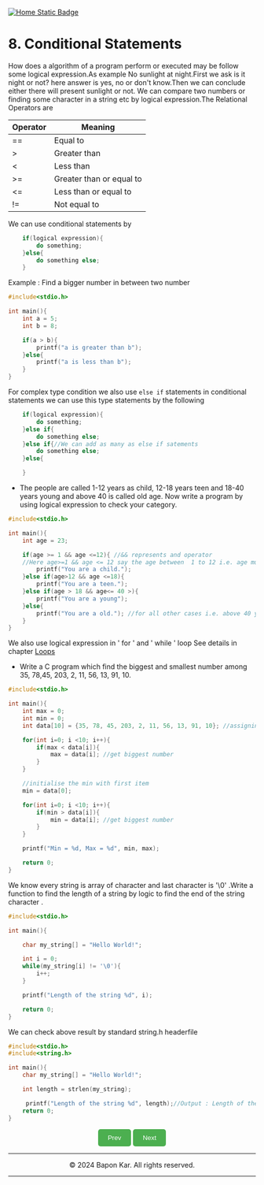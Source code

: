 <head>
<!--Google Icon-->
  <link rel="stylesheet" href="https://fonts.googleapis.com/icon?family=Material+Icons">

  <!--MathJax-->
  <script src="https://polyfill.io/v3/polyfill.min.js?features=es6"></script>
  <script id="MathJax-script" async src="https://cdn.jsdelivr.net/npm/mathjax@3/es5/tex-mml-chtml.js"></script>
</head>

[![Home Static Badge](https://img.shields.io/badge/%F0%9F%8F%A0-Home-maker?style=plastic&labelColor=grey&color=black)
](https://baponkar.github.io/Learning-C)


# 8. Conditional Statements

How does a algorithm of a program perform or executed may be follow some logical expression.As example No sunlight at night.First we ask is it night or not? here answer is yes, no or don't know.Then we can conclude either there will present sunlight or not.
We can compare two numbers or finding some character in a string etc by logical expression.The Relational Operators are

| Operator | Meaning                  |
|----------|--------------------------|
| ==       | Equal to                 |
| >        | Greater than             |
| <        | Less than                |
| >=       | Greater than or equal to |
| <=       | Less than or equal to    |
| !=       | Not equal to             |

We can use conditional statements by 



```c
    if(logical expression){
        do something;
    }else{
        do something else;
    }
```


Example : Find a bigger number in between two number

```c
#include<stdio.h>

int main(){
    int a = 5;
    int b = 8;

    if(a > b){
        printf("a is greater than b");
    }else{
        printf("a is less than b");
    }
}
```

For complex type condition we also use `else if` statements in conditional statements we can use this type statements by the following

```c
    if(logical expression){
        do something;
    }else if{
        do something else;
    }else if{//We can add as many as else if satements
        do something else;
    }else{

    }
```

* The people are called 1-12 years as child, 12-18 years teen and 18-40 years  young and above 40 is called old age. Now write a program by using logical expression to check your category.

```c
#include<stdio.h>

int main(){
    int age = 23;

    if(age >= 1 && age <=12){ //&& represents and operator
    //Here age>=1 && age <= 12 say the age between  1 to 12 i.e. age must be above or equal to one and age less than or equal 12 years both condition satisfied
        printf("You are a child.");
    }else if(age>12 && age <=18){
        printf("You are a teen.");
    }else if(age > 18 && age<= 40 >){
        printf("You are a young");
    }else{
        printf("You are a old."); //for all other cases i.e. above 40 years
    }
}
```

We also use logical expression in ' for ' and ' while ' loop 
See details in chapter [Loops](https://baponkar.github.io/Learning-C/Loops/Loops)
* Write a C program which find the biggest and smallest number among 35, 78,45, 203, 2, 11, 56, 13, 91, 10.

```c
#include<stdio.h>

int main(){
    int max = 0;
    int min = 0;
    int data[10] = {35, 78, 45, 203, 2, 11, 56, 13, 91, 10}; //assigning the giving numbers into an integer array

    for(int i=0; i <10; i++){
        if(max < data[i]){
            max = data[i]; //get biggest number
        }
    }

    //initialise the min with first item 
    min = data[0];

    for(int i=0; i <10; i++){
        if(min > data[i]){
            min = data[i]; //get biggest number
        }
    }

    printf("Min = %d, Max = %d", min, max);

    return 0;
}
```

We know every string is array of character and last character is '\0' .Write a function to find the length of a string by logic to find the end of the string character .

```c
#include<stdio.h>

int main(){

    char my_string[] = "Hello World!";

    int i = 0;
    while(my_string[i] != '\0'){
        i++;
    }

    printf("Length of the string %d", i);

    return 0;
}
```

We can check above result by standard string.h headerfile

```c
#include<stdio.h>
#include<string.h>

int main(){
    char my_string[] = "Hello World!";

    int length = strlen(my_string);

     printf("Length of the string %d", length);//Output : Length of the string 12
    return 0;
}
```









<div style="text-align: center;">
    <button type="button" onclick="window.location.href='https://baponkar.github.io/Learning-C/Input-and-Output/Input-and-Output';" style="background-color: #4CAF50; color: white; padding: 10px 20px; border: none; border-radius: 5px; cursor: pointer;">
       Prev
    </button>
     <button type="button" onclick="window.location.href='https://baponkar.github.io/Learning-C/Loops/Loops';" style="background-color: #4CAF50; color: white; padding: 10px 20px; border: none; border-radius: 5px; cursor: pointer;">
       Next
    </button>
</div>


<hr>
<div style="text-align: center;">
    © 2024 Bapon Kar. All rights reserved.
</div>
<hr>